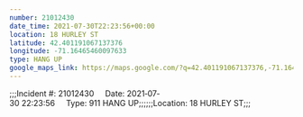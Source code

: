 ```yaml
---
number: 21012430
date_time: 2021-07-30T22:23:56+00:00
location: 18 HURLEY ST
latitude: 42.401191067137376
longitude: -71.16465460097633
type: HANG UP
google_maps_link: https://maps.google.com/?q=42.401191067137376,-71.16465460097633
---
```


;;;Incident #: 21012430     Date: 2021‐07‐30 22:23:56     Type: 911 HANG UP;;;;;;Location: 18 HURLEY ST;;;
